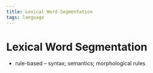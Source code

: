 ```yaml
---
title: Lexical Word Segmentation
tags: language
---
```


# Lexical Word Segmentation
- rule-based – syntax; semantics; morphological rules




